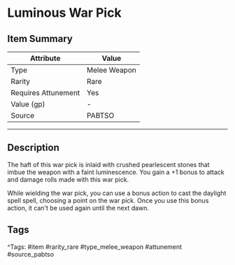 # Luminous War Pick

## Item Summary

| Attribute            | Value                        |
|----------------------|------------------------------|
| Type                 | Melee Weapon |
| Rarity               | Rare             |
| Requires Attunement  | Yes                |
| Value (gp)           | -    |
| Source               | PABTSO |

---

## Description

The haft of this war pick is inlaid with crushed pearlescent stones that imbue the weapon with a faint luminescence. You gain a +1 bonus to attack and damage rolls made with this war pick.

While wielding the war pick, you can use a bonus action to cast the daylight spell spell, choosing a point on the war pick. Once you use this bonus action, it can't be used again until the next dawn.

## Tags

^Tags: #item #rarity_rare #type_melee_weapon #attunement #source_pabtso